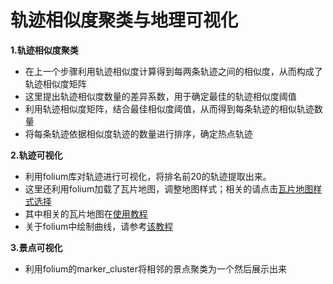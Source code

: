 # 轨迹相似度聚类与地理可视化

**1.轨迹相似度聚类**

- 在上一个步骤利用轨迹相似度计算得到每两条轨迹之间的相似度，从而构成了轨迹相似度矩阵
- 这里提出轨迹相似度数量的差异系数，用于确定最佳的轨迹相似度阈值
- 利用轨迹相似度矩阵，结合最佳相似度阈值，从而得到每条轨迹的相似轨迹数量
- 将每条轨迹依据相似度轨迹的数量进行排序，确定热点轨迹

**2.轨迹可视化**

- 利用folium库对轨迹进行可视化，将排名前20的轨迹提取出来。
- 这里还利用folium加载了瓦片地图，调整地图样式；相关的请点击[瓦片地图样式选择](http://leaflet-extras.github.io/leaflet-providers/preview/index.html)
- 其中相关的瓦片地图在[使用教程](https://ithelp.ithome.com.tw/articles/10203732)
- 关于folium中绘制曲线，请参考[该教程](https://nbviewer.jupyter.org/github/python-visualization/folium/blob/master/examples/PolyLineTextPath_AntPath.ipynb)

**3.景点可视化**

- 利用folium的marker_cluster将相邻的景点聚类为一个然后展示出来
  






